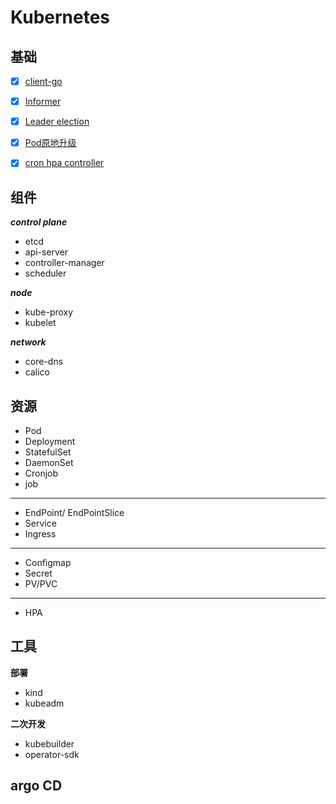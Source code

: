 # Kubernetes

## 基础
- [x] [client-go](./clients)
- [x] [Informer](./informers)
- [x] [Leader election](./leader-election)
- [x] [Pod原地升级](./pod-inplace-upgrade/main.go)
- [x] [cron hpa controller](https://github.com/AliyunContainerService/kubernetes-cronhpa-controller)


## 组件

_**control plane**_  

- etcd
- api-server
- controller-manager
- scheduler


_**node**_

- kube-proxy
- kubelet

_**network**_

- core-dns
- calico

## 资源

- Pod
- Deployment
- StatefulSet
- DaemonSet
- Cronjob
- job

---
- EndPoint/ EndPointSlice
- Service
- Ingress

---
- Configmap
- Secret
- PV/PVC

---
- HPA


## 工具

**部署**
- kind
- kubeadm

**二次开发**
- kubebuilder
- operator-sdk



## argo CD
